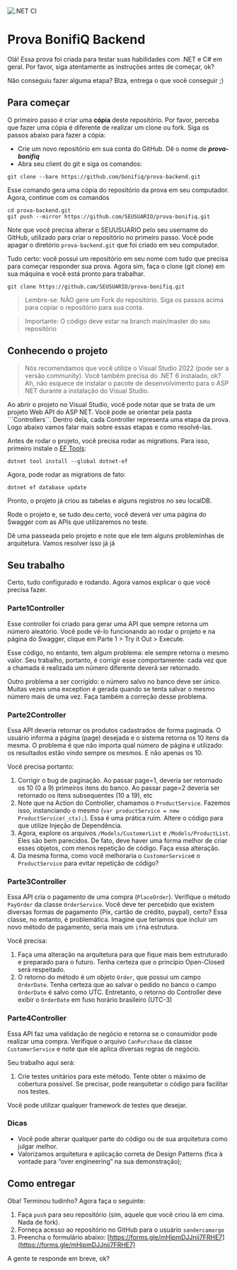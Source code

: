 ![.NET CI](https://github.com/<seu-usuario>/<seu-repo>/actions/workflows/ci.yml/badge.svg)

# Prova BonifiQ Backend
Olá!
Essa prova foi criada para testar suas habilidades com .NET e C# em geral. 
Por favor, siga atentamente as instruções antes de começar, ok?

Não conseguiu fazer alguma etapa? Blza, entrega o que você conseguir ;)

## Para começar
O primeiro passo é criar uma **cópia** deste repositório. Por favor, perceba que fazer uma cópia é diferente de realizar um clone ou fork. Siga os passos abaixo para fazer a cópia:

- Crie um novo repositório em sua conta do GitHub. Dê o nome de ***prova-bonifiq***
- Abra seu client do git e siga os comandos:
```
git clone --bare https://github.com/bonifiq/prova-backend.git
```
Esse comando gera uma cópia do repositório da prova em seu computador. Agora, continue com os comandos
```
cd prova-backend.git
git push --mirror https://github.com/SEUSUARIO/prova-bonifiq.git
```
Note que você precisa alterar o SEUUSUARIO pelo seu username do GitHub, utilizado para criar o repositório no primeiro passo.
Você pode apagar o diretório ```prova-backend.git``` que foi criado em seu computador.

Tudo certo: você possui um repositório em seu nome com tudo que precisa para começar responder sua prova. Agora sim, faça o clone (git clone) em sua máquina e você está pronto para trabalhar.
```
git clone https://github.com/SEUSUARIO/prova-bonifiq.git
```

> Lembre-se: NÃO gere um Fork do repositório. Siga os passos acima para copiar o repositório para sua conta.

> Importante: O código deve estar na branch main/master do seu repositório

## Conhecendo o projeto
> Nós recomendamos que você utilize o Visual Studio 2022 (pode ser a versão community). Você também precisa do .NET 6 instalado, ok?
Ah, não esquece de instalar o pacote de desenvolvimento para o ASP NET durante a instalação do Visual Studio.

Ao abrir o projeto no Visual Studio, você pode notar que se trata de um projeto Web API do ASP NET.  Você pode se orientar pela pasta ```Controllers``. 
Dentro dela, cada Controller representa uma etapa da prova.  Logo abaixo vamos falar mais sobre essas etapas e como resolvê-las.

Antes de rodar o projeto, você precisa rodar as migrations. Para isso, primeiro instale o [EF Tools](https://learn.microsoft.com/en-us/ef/core/get-started/overview/install#get-the-entity-framework-core-tools):
```
dotnet tool install --global dotnet-ef
```
Agora, pode rodar as migrations de fato:
```
dotnet ef database update 
``` 

Pronto, o projeto já criou as tabelas e alguns registros no seu localDB. 


Rode o projeto e, se tudo deu certo, você deverá ver uma página do Swagger com as APIs que utilizaremos no teste.

Dê uma passeada pelo projeto e note que ele tem alguns probleminhas de arquitetura. Vamos resolver isso já já


## Seu trabalho
Certo, tudo configurado e rodando. Agora vamos explicar o que você precisa fazer.

### Parte1Controller
Esse controller foi criado para gerar uma API que sempre retorna um número aleatório. 
Você pode vê-lo funcionando ao rodar o projeto e na página do Swagger, clique em Parte 1 > Try it Out > Execute.

Esse código, no entanto, tem algum problema: ele sempre retorna o mesmo valor.
Seu trabalho, portanto, é corrigir esse comportamente: cada vez que a chamada é realizada um número diferente deverá ser retornado.

Outro problema a ser corrigido: o número salvo no banco deve ser único. Muitas vezes uma exception é gerada quando se tenta salvar o mesmo número mais de uma vez. Faça também a correção desse problema.

### Parte2Controller
Essa API deveria retornar os produtos cadastrados de forma paginada. O usuário informa a página (page) desejada e o sistema retorna os 10 itens da mesma.
O problema é que não importa qual número de página é utilizado: os resultados estão vindo sempre os mesmos. E não apenas os 10.

Você precisa portanto:
1. Corrigir o bug de paginação. Ao passar page=1, deveria ser retornado os 10 (0 a 9) primeiros itens do banco. Ao passar page=2 deveria ser retornado os itens subsequentes (10 a 19), etc
2. Note que na Action do Controller, chamamos o ```ProductService```. Fazemos isso, instanciando o mesmo (```var productService = new ProductService(_ctx);```). Essa é uma prática ruim. Altere o código para que utilize Injeção de Dependência.
3. Agora, explore os arquivos ```/Models/CustomerList``` e ```/Models/ProductList```. Eles são bem parecidos. De fato, deve haver uma forma melhor de criar esses objetos, com menos repetição de código. Faça essa alteração.
4. Da mesma forma, como você melhoraria o ```CustomerService```e o ```ProductService``` para evitar repetição de código?

### Parte3Controller
Essa API cria o pagamento de uma compra (```PlaceOrder```). Verifique o método ```PayOrder``` da classe ```OrderService```.
Você deve ter percebido que existem diversas formas de pagamento (Pix, cartão de crédito, paypal), certo?
Essa classe, no entanto, é problemática. Imagine que teríamos que incluir um novo método de pagamento, seria mais um ```if```na estrutura.

Você precisa:
1. Faça uma alteração na arquitetura para que fique mais bem estruturado e preparado para o futuro.
Tenha certeza que o princípio Open-Closed será respeitado.
2. O retorno do método é um objeto `Order`, que possui um campo `OrderDate`. Tenha certeza que ao salvar o pedido no banco o campo `OrderDate` é salvo como UTC. Entretanto, o retorno do Controller deve exibir o `OrderDate` em fuso horário brasileiro (UTC-3)

### Parte4Controller
Essa API faz uma validação de negócio e retorna se o consumidor pode realizar uma compra.
Verifique o arquivo ```CanPurchase``` da classe ```CustomerService``` e note que ele aplica diversas regras de negócio.

Seu trabalho aqui será:
1. Crie testes unitários para este método. Tente obter o máximo de cobertura possível. Se precisar, pode rearquitetar o código para facilitar nos testes.

Você pode utilizar qualquer framework de testes que desejar. 

### Dicas
- Você pode alterar qualquer parte do código ou de sua arquitetura como julgar melhor.
- Valorizamos arquitetura e aplicação correta de Design Patterns (fica à vontade para “over engineering” na sua demonstração);

## Como entregar
Oba! Terminou tudinho? Agora faça o seguinte:
1. Faça ```push``` para seu repositório (sim, aquele que você criou lá em cima. Nada de fork).
2. Forneça acesso ao repositório no GitHub para o usuário ```sandercamargo```
2. Preencha o formulário abaixo:
[https://forms.gle/mHipmDJJnij7FRHE7](https://forms.gle/mHipmDJJnij7FRHE7)

A gente te responde em breve, ok?
